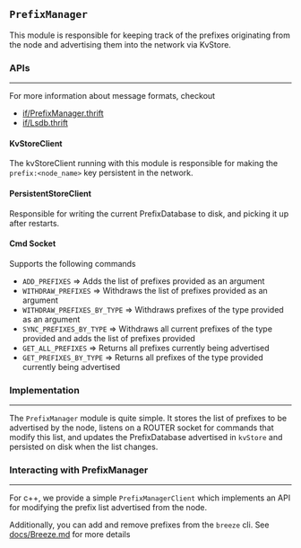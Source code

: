 `PrefixManager`
---------------

This module is responsible for keeping track of the prefixes originating
from the node and advertising them into the network via KvStore.

### APIs
---

For more information about message formats, checkout
- [if/PrefixManager.thrift](https://github.com/facebook/openr/blob/master/openr/if/PrefixManager.thrift)
- [if/Lsdb.thrift](https://github.com/facebook/openr/blob/master/openr/if/Lsdb.thrift)

#### KvStoreClient
The kvStoreClient running with this module is responsible for making the
`prefix:<node_name>` key persistent in the network.

#### PersistentStoreClient
Responsible for writing the current PrefixDatabase to disk, and picking it up
after restarts.

#### Cmd Socket
Supports the following commands
- `ADD_PREFIXES` => Adds the list of prefixes provided as an argument
- `WITHDRAW_PREFIXES` => Withdraws the list of prefixes provided as an argument
- `WITHDRAW_PREFIXES_BY_TYPE` => Withdraws prefixes of the type provided as an
                                 argument
- `SYNC_PREFIXES_BY_TYPE` => Withdraws all current prefixes of the type provided
                             and adds the list of prefixes provided
- `GET_ALL_PREFIXES` => Returns all prefixes currently being advertised
- `GET_PREFIXES_BY_TYPE` => Returns all prefixes of the type provided currently
                            being advertised

### Implementation
---

The `PrefixManager` module is quite simple. It stores the list of prefixes to be
advertised by the node, listens on a ROUTER socket for commands that modify this
list, and updates the PrefixDatabase advertised in `kvStore` and persisted on
disk when the list changes.

### Interacting with PrefixManager
---

For c++, we provide a simple `PrefixManagerClient` which implements an API
for modifying the prefix list advertised from the node.

Additionally, you can add and remove prefixes from the `breeze` cli. See
[docs/Breeze.md](https://github.com/facebook/openr/blob/master/openr/docs/Breeze.md)
for more details
